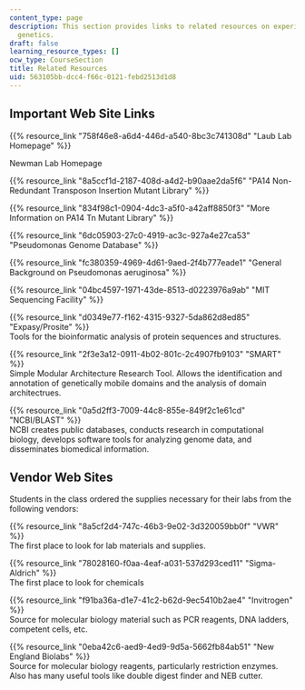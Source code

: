 ```yaml
---
content_type: page
description: This section provides links to related resources on experimental microbial
  genetics.
draft: false
learning_resource_types: []
ocw_type: CourseSection
title: Related Resources
uid: 563105bb-dcc4-f66c-0121-febd2513d1d8
---
```

## Important Web Site Links

{{% resource_link "758f46e8-a6d4-446d-a540-8bc3c741308d" "Laub Lab Homepage" %}}

Newman Lab Homepage

{{% resource_link "8a5ccf1d-2187-408d-a4d2-b90aae2da5f6" "PA14 Non-Redundant Transposon Insertion Mutant Library" %}}

{{% resource_link "834f98c1-0904-4dc3-a5f0-a42aff8850f3" "More Information on PA14 Tn Mutant Library" %}}

{{% resource_link "6dc05903-27c0-4919-ac3c-927a4e27ca53" "Pseudomonas Genome Database" %}}

{{% resource_link "fc380359-4969-4d61-9aed-2f4b777eade1" "General Background on Pseudomonas aeruginosa" %}}

{{% resource_link "04bc4597-1971-43de-8513-d0223976a9ab" "MIT Sequencing Facility" %}}

{{% resource_link "d0349e77-f162-4315-9327-5da862d8ed85" "Expasy/Prosite" %}}   
Tools for the bioinformatic analysis of protein sequences and structures.

{{% resource_link "2f3e3a12-0911-4b02-801c-2c4907fb9103" "SMART" %}}   
Simple Modular Architecture Research Tool. Allows the identification and annotation of genetically mobile domains and the analysis of domain architectrues.

{{% resource_link "0a5d2ff3-7009-44c8-855e-849f2c1e61cd" "NCBI/BLAST" %}}   
NCBI creates public databases, conducts research in computational biology, develops software tools for analyzing genome data, and disseminates biomedical information.

## Vendor Web Sites

Students in the class ordered the supplies necessary for their labs from the following vendors:

{{% resource_link "8a5cf2d4-747c-46b3-9e02-3d320059bb0f" "VWR" %}}   
The first place to look for lab materials and supplies.

{{% resource_link "78028160-f0aa-4eaf-a031-537d293ced11" "Sigma-Aldrich" %}}   
The first place to look for chemicals

{{% resource_link "f91ba36a-d1e7-41c2-b62d-9ec5410b2ae4" "Invitrogen" %}}   
Source for molecular biology material such as PCR reagents, DNA ladders, competent cells, etc.

{{% resource_link "0eba42c6-aed9-4ed9-9d5a-5662fb84ab51" "New England Biolabs" %}}   
Source for molecular biology reagents, particularly restriction enzymes. Also has many useful tools like double digest finder and NEB cutter.